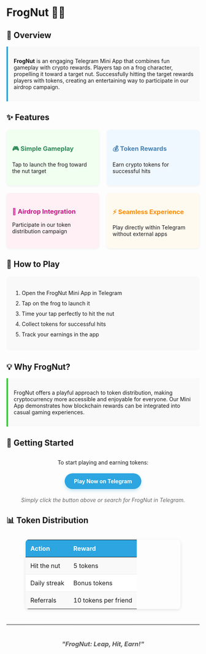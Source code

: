 # FrogNut 🐸🥜

## 📱 Overview

<div style="padding: 15px; border-left: 4px solid #2CA5E0; background-color: #f9f9f9; margin-bottom: 20px;">
  <p><strong>FrogNut</strong> is an engaging Telegram Mini App that combines fun gameplay with crypto rewards. Players tap on a frog character, propelling it toward a target nut. Successfully hitting the target rewards players with tokens, creating an entertaining way to participate in our airdrop campaign.</p>
</div>

## ✨ Features

<div style="display: flex; flex-wrap: wrap; gap: 20px; margin: 20px 0;">
  <div style="flex: 1; min-width: 200px; padding: 15px; background-color: #f0fff0; border-radius: 8px; box-shadow: 0 2px 5px rgba(0,0,0,0.05);">
    <h3 style="color: #2e8b57;">🎮 Simple Gameplay</h3>
    <p>Tap to launch the frog toward the nut target</p>
  </div>
  <div style="flex: 1; min-width: 200px; padding: 15px; background-color: #f0f8ff; border-radius: 8px; box-shadow: 0 2px 5px rgba(0,0,0,0.05);">
    <h3 style="color: #4682b4;">💰 Token Rewards</h3>
    <p>Earn crypto tokens for successful hits</p>
  </div>
  <div style="flex: 1; min-width: 200px; padding: 15px; background-color: #fff0f5; border-radius: 8px; box-shadow: 0 2px 5px rgba(0,0,0,0.05);">
    <h3 style="color: #c71585;">🚀 Airdrop Integration</h3>
    <p>Participate in our token distribution campaign</p>
  </div>
  <div style="flex: 1; min-width: 200px; padding: 15px; background-color: #fffaf0; border-radius: 8px; box-shadow: 0 2px 5px rgba(0,0,0,0.05);">
    <h3 style="color: #ff8c00;">⚡ Seamless Experience</h3>
    <p>Play directly within Telegram without external apps</p>
  </div>
</div>

## 🎯 How to Play

<div style="background-color: #f9f9f9; padding: 20px; border-radius: 8px; margin: 20px 0;">
  <ol style="padding-left: 20px;">
    <li style="margin-bottom: 10px;">Open the FrogNut Mini App in Telegram</li>
    <li style="margin-bottom: 10px;">Tap on the frog to launch it</li>
    <li style="margin-bottom: 10px;">Time your tap perfectly to hit the nut</li>
    <li style="margin-bottom: 10px;">Collect tokens for successful hits</li>
    <li>Track your earnings in the app</li>
  </ol>
</div>

## 💡 Why FrogNut?

<div style="padding: 15px; border-left: 4px solid #32CD32; background-color: #f9f9f9; margin-bottom: 20px;">
  <p>FrogNut offers a playful approach to token distribution, making cryptocurrency more accessible and enjoyable for everyone. Our Mini App demonstrates how blockchain rewards can be integrated into casual gaming experiences.</p>
</div>

## 🚀 Getting Started

<div style="text-align: center; margin: 30px 0;">
  <p style="margin-bottom: 20px;">To start playing and earning tokens:</p>
  
  <a href="https://t.me/frognut_bot" style="display: inline-block; padding: 12px 24px; background-color: #2CA5E0; color: white; text-decoration: none; border-radius: 50px; font-weight: bold; box-shadow: 0 4px 8px rgba(44, 165, 224, 0.3);">
    Play Now on Telegram
  </a>
  
  <p style="margin-top: 20px; font-style: italic; color: #666;">Simply click the button above or search for FrogNut in Telegram.</p>
</div>

## 📊 Token Distribution

<div align="center" style="margin: 30px 0;">
  <table style="width: 80%; border-collapse: collapse; box-shadow: 0 2px 8px rgba(0,0,0,0.1); border-radius: 8px; overflow: hidden;">
    <thead>
      <tr style="background-color: #2CA5E0; color: white;">
        <th style="padding: 12px; text-align: left;">Action</th>
        <th style="padding: 12px; text-align: left;">Reward</th>
      </tr>
    </thead>
    <tbody>
      <tr style="background-color: #f9f9f9;">
        <td style="padding: 12px; border-bottom: 1px solid #eee;">Hit the nut</td>
        <td style="padding: 12px; border-bottom: 1px solid #eee;">5 tokens</td>
      </tr>
      <tr style="background-color: white;">
        <td style="padding: 12px; border-bottom: 1px solid #eee;">Daily streak</td>
        <td style="padding: 12px; border-bottom: 1px solid #eee;">Bonus tokens</td>
      </tr>
      <tr style="background-color: #f9f9f9;">
        <td style="padding: 12px;">Referrals</td>
        <td style="padding: 12px;">10 tokens per friend</td>
      </tr>
    </tbody>
  </table>
</div>

<hr style="margin: 40px 0; border: 0; height: 1px; background-image: linear-gradient(to right, rgba(0, 0, 0, 0), rgba(0, 0, 0, 0.1), rgba(0, 0, 0, 0));">

<div align="center" style="margin-top: 30px;">
  <h3 style="font-style: italic; color: #555;">"FrogNut: Leap, Hit, Earn!"</h3>
</div>

